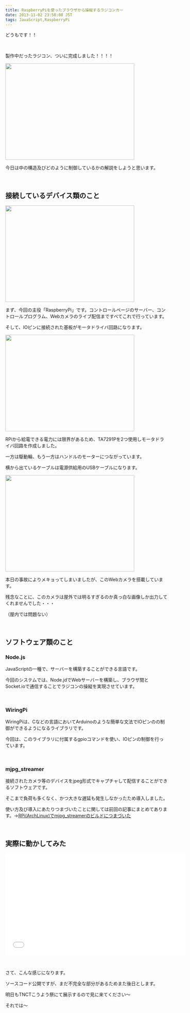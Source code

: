 ```yaml
---
title: RaspberryPiを使ったブラウザから操縦するラジコンカー
date: 2013-11-02 23:58:08 JST
tags: JavaScript,RaspberryPi
---
```

どうもです！！

&nbsp;

製作中だったラジコン、ついに完成しました！！！！

<a href="https://picasaweb.google.com/lh/photo/Y53bBmekN-TJaXenzUaWzNMTjNZETYmyPJy0liipFm0?feat=embedwebsite"><img src="https://lh6.googleusercontent.com/-dJAeA68A4E8/UnUIKJYYchI/AAAAAAAACr0/VsvzuG6xHnc/s400/IMG_1246.JPG" height="300" width="400" /></a>

今日は中の構造及びどのように制御しているかの解説をしようと思います。

&nbsp;

## 接続しているデバイス類のこと

<a href="https://picasaweb.google.com/lh/photo/e9HzAlPqFelkLk_RI9cn7tMTjNZETYmyPJy0liipFm0?feat=embedwebsite"><img src="https://lh6.googleusercontent.com/-v53_m1ZLoPE/UnUImvwiMkI/AAAAAAAACsE/MMWzG4WSLmI/s400/IMG_1243.JPG" height="300" width="400" /></a>

まず、今回の主役「RaspberryPi」です。コントロールページのサーバー、コントロールプログラム、Webカメラのライブ配信まですべてこれで行っています。

そして、IOピンに接続された基板がモータドライバ回路になります。

<a href="https://picasaweb.google.com/lh/photo/FPHL50ChnGB-QGTKhN_2QNMTjNZETYmyPJy0liipFm0?feat=embedwebsite"><img src="https://lh3.googleusercontent.com/-RodKAUXIDN8/UnUIlCmVHgI/AAAAAAAACsA/u3wNSGU2mZ4/s400/IMG_1236.JPG" height="300" width="400" /></a>

RPiから給電できる電力には限界があるため、TA7291Pを2つ使用しモータドライバ回路を作成しました。

一方は駆動輪、もう一方はハンドルのモーターにつながっています。

横から出ているケーブルは電源供給用のUSBケーブルになります。

<a href="https://picasaweb.google.com/lh/photo/zep7MGdej9S0dTY9M1NdkdMTjNZETYmyPJy0liipFm0?feat=embedwebsite"><img src="https://lh5.googleusercontent.com/-ZdDilnVfoLs/UnUIo1TYDlI/AAAAAAAACsM/OEdILSjrRz0/s400/IMG_1241.JPG" height="300" width="400" /></a>

本日の事故によりメキョってしまいましたが、このWebカメラを搭載しています。

残念なことに、このカメラは屋外では明るすぎるのか真っ白な画像しか出力してくれませんでした・・・

（屋内では問題ない）

&nbsp;

## ソフトウェア類のこと

### Node.js

JavaScriptの一種で、サーバーを構築することができる言語です。

今回のシステムでは、Node.jdでWebサーバーを構築し、ブラウザ間とSocket.ioで通信することでラジコンの操縦を実現させています。

&nbsp;

### WiringPi

WiringPiは、Cなどの言語においてArduinoのような簡単な文法でIOピンのの制御ができるようになるライブラリです。

今回は、このライブラリに付属するgpioコマンドを使い、IOピンの制御を行っています。

&nbsp;

### mjpg_streamer

接続されたカメラ等のデバイスをjpeg形式でキャプチャして配信することができるソフトウェアです。

そこまで負荷も多くなく、かつ大きな遅延も発生しなかったため導入しました。

使い方及び導入にあたりつまづいたことに関しては前回の記事にまとめてあります。→<a href="http://tosainu.wktk.so/view/323">RPi(ArchLinux)でmjpg_streamerのビルドにつまづいた</a>

&nbsp;

## 実際に動かしてみた

<div class="video"><iframe width="560" height="315" src="//www.youtube.com/embed/wpuF3721WQc?rel=0" frameborder="0" allowfullscreen></iframe></div>

&nbsp;

さて、こんな感じになります。

ソースコード公開ですが、まだ不完全な部分があるためまた後日とします。

明日もTNCTこうよう祭にて展示するので見に来てください〜

それでは〜
